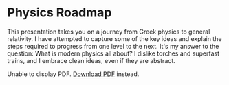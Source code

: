 # Physics Roadmap

This presentation takes you on a journey from Greek physics to general relativity. 
I have attempted to capture some of the key ideas and explain the steps required to progress from one level to the next.
It's my answer to the question: What is modern physics all about?
I dislike torches and superfast trains, and I embrace clean ideas, even if they are abstract.

<object data="../_static/25-physics-roadmap.pdf" type="application/pdf" width="100%" height="800px">
  <p>Unable to display PDF. <a href="../_static/25-physics-roadmap.pdf" download>Download PDF</a> instead.</p>
</object>
